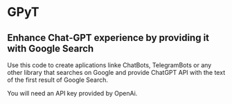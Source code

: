 # GPyT
## Enhance Chat-GPT experience by providing it with Google Search

Use this code to create aplications linke ChatBots, TelegramBots or any other library that searches on Google and provide ChatGPT API with the text of the first result of Google Search.

You will need an API key provided by OpenAi.

